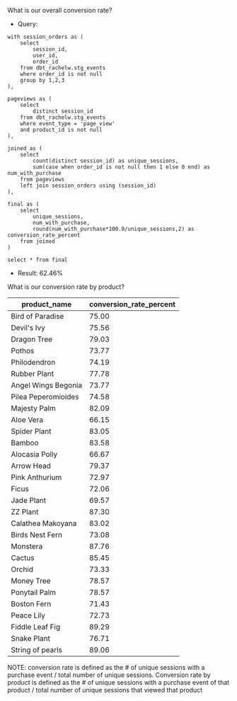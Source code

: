 What is our overall conversion rate?
* Query: 
```
with session_orders as (
    select 
        session_id,
        user_id,
        order_id
    from dbt_rachelw.stg_events
    where order_id is not null 
    group by 1,2,3
),

pageviews as (
    select 
        distinct session_id
    from dbt_rachelw.stg_events
    where event_type = 'page_view'
    and product_id is not null 
),

joined as (
    select
        count(distinct session_id) as unique_sessions,
        sum(case when order_id is not null then 1 else 0 end) as num_with_purchase
    from pageviews
    left join session_orders using (session_id)
),

final as (
    select 
        unique_sessions,
        num_with_purchase,
        round(num_with_purchase*100.0/unique_sessions,2) as conversion_rate_percent
    from joined
)

select * from final
```

* Result: 62.46%

What is our conversion rate by product?

| product_name | conversion_rate_percent |
| ------------------ | ----------- |
| Bird of Paradise | 75.00 |
| Devil's Ivy | 75.56 |
| Dragon Tree | 79.03 |
| Pothos | 73.77 | 
| Philodendron | 74.19 |
| Rubber Plant | 77.78 |
| Angel Wings Begonia | 73.77 |
| Pilea Peperomioides | 74.58 |
| Majesty Palm | 82.09 |
| Aloe Vera | 66.15 |
| Spider Plant | 83.05 |
| Bamboo | 83.58 |
| Alocasia Polly | 66.67 | 
| Arrow Head | 79.37 |
| Pink Anthurium | 72.97 |
| Ficus | 72.06 |
| Jade Plant | 69.57 |
| ZZ Plant | 87.30 | 
| Calathea Makoyana | 83.02 | 
| Birds Nest Fern | 73.08 |
| Monstera | 87.76 |
| Cactus | 85.45 |
| Orchid | 73.33 |
| Money Tree | 78.57 |
| Ponytail Palm | 78.57 | 
| Boston Fern | 71.43 |
| Peace Lily | 72.73| 
| Fiddle Leaf Fig | 89.29 |
| Snake Plant| 76.71 | 
| String of pearls | 89.06 |


NOTE: conversion rate is defined as the # of unique sessions with a purchase event / total number of unique sessions. Conversion rate by product is defined as the # of unique sessions with a purchase event of that product / total number of unique sessions that viewed that product